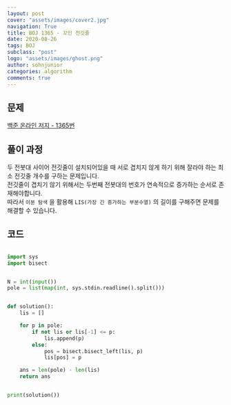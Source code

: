 ```yaml
---
layout: post
cover: "assets/images/cover2.jpg"
navigation: True
title: BOJ 1365 - 꼬인 전깃줄
date: 2020-08-26
tags: BOJ
subclass: "post"
logo: "assets/images/ghost.png"
author: sohnjunior
categories: algorithm
comments: true
---
```


## 문제

[백준 온라인 저지 - 1365번](https://www.acmicpc.net/problem/1365)

## 풀이 과정

두 전봇대 사이어 전깃줄이 설치되어있을 때 서로 겹치지 않게 하기 위해 잘라야 하는 최소 전깃줄 개수를 구하는 문제입니다. <br>
전깃줄이 겹치기 않기 위해서는 두번째 전봇대의 번호가 연속적으로 증가하는 순서로 존재해야합니다. <br>
따라서 `이분 탐색` 을 활용해 `LIS(가장 긴 증가하는 부분수열)` 의 길이를 구해주면 문제를 해결할 수 있습니다. <br>

## 코드

```python

import sys
import bisect


N = int(input())
pole = list(map(int, sys.stdin.readline().split()))


def solution():
    lis = []

    for p in pole:
        if not lis or lis[-1] <= p:
            lis.append(p)
        else:
            pos = bisect.bisect_left(lis, p)
            lis[pos] = p

    ans = len(pole) - len(lis)
    return ans


print(solution())

```
